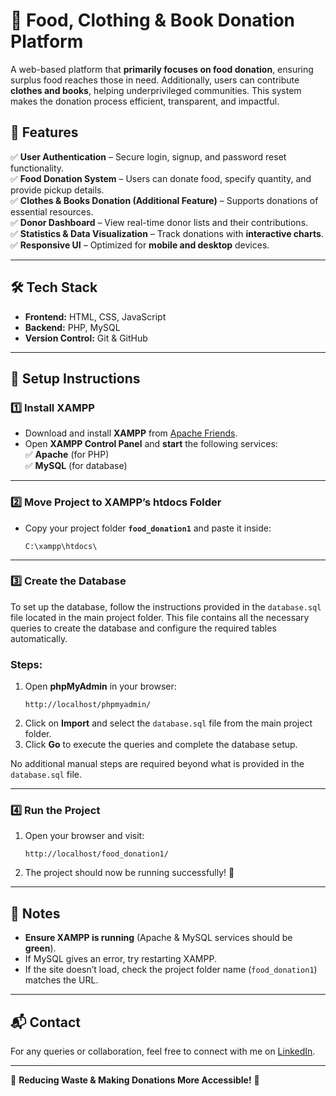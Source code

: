 # 🥗 Food, Clothing & Book Donation Platform  

A web-based platform that **primarily focuses on food donation**, ensuring surplus food reaches those in need. Additionally, users can contribute **clothes and books**, helping underprivileged communities. This system makes the donation process efficient, transparent, and impactful.  

## 🚀 Features  
✅ **User Authentication** – Secure login, signup, and password reset functionality.  
✅ **Food Donation System** – Users can donate food, specify quantity, and provide pickup details.  
✅ **Clothes & Books Donation (Additional Feature)** – Supports donations of essential resources.  
✅ **Donor Dashboard** – View real-time donor lists and their contributions.  
✅ **Statistics & Data Visualization** – Track donations with **interactive charts**.  
✅ **Responsive UI** – Optimized for **mobile and desktop** devices.  

---  

## 🛠️ Tech Stack  
- **Frontend:** HTML, CSS, JavaScript  
- **Backend:** PHP, MySQL  
- **Version Control:** Git & GitHub  

---  

## 📂 Setup Instructions  

### **1️⃣ Install XAMPP**  
- Download and install **XAMPP** from [Apache Friends](https://www.apachefriends.org/index.html).  
- Open **XAMPP Control Panel** and **start** the following services:  
  ✅ **Apache** (for PHP)  
  ✅ **MySQL** (for database)  

---  

### **2️⃣ Move Project to XAMPP’s htdocs Folder**  
- Copy your project folder **`food_donation1`** and paste it inside:  
  ```  
  C:\xampp\htdocs\  
  ```  

---  

### **3️⃣ Create the Database**

To set up the database, follow the instructions provided in the `database.sql` file located in the main project folder. This file contains all the necessary queries to create the database and configure the required tables automatically.

### **Steps:**
1. Open **phpMyAdmin** in your browser:  
   ```
   http://localhost/phpmyadmin/
   ```
2. Click on **Import** and select the `database.sql` file from the main project folder.
3. Click **Go** to execute the queries and complete the database setup.

No additional manual steps are required beyond what is provided in the `database.sql` file.

---  

  

### **4️⃣ Run the Project**  
1. Open your browser and visit:  
   ```  
   http://localhost/food_donation1/  
   ```  
2. The project should now be running successfully! 🎉  

---  

## 📌 Notes  
- **Ensure XAMPP is running** (Apache & MySQL services should be **green**).  
- If MySQL gives an error, try restarting XAMPP.  
- If the site doesn’t load, check the project folder name (`food_donation1`) matches the URL.  

---  

## 📬 Contact  
For any queries or collaboration, feel free to connect with me on [LinkedIn](https://www.linkedin.com/in/eedara-tejaswini-8607302aa/).  

---  

🚀 **Reducing Waste & Making Donations More Accessible!** 🎉  



